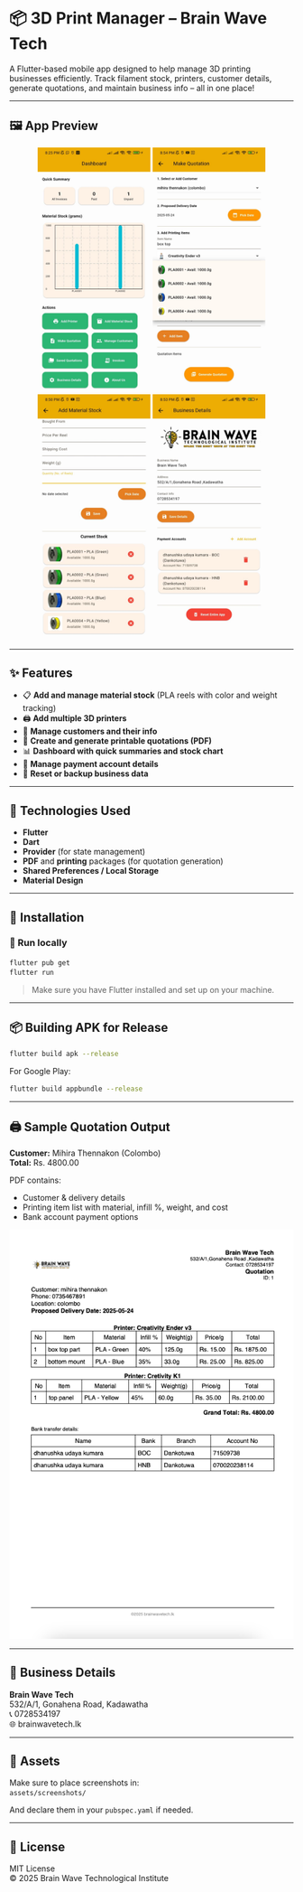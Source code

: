 
# 📦 3D Print Manager – Brain Wave Tech

A Flutter-based mobile app designed to help manage 3D printing businesses efficiently. Track filament stock, printers, customer details, generate quotations, and maintain business info – all in one place!

---

## 🖼️ App Preview

<p align="center">
  <img src="https://raw.githubusercontent.com/dhanushka47/weight_gauge_app/main/assets/screenshots/dashboard.jpg" width="200" />
  <img src="https://raw.githubusercontent.com/dhanushka47/weight_gauge_app/main/assets/screenshots/quotation.jpg" width="200" />
  <img src="https://raw.githubusercontent.com/dhanushka47/weight_gauge_app/main/assets/screenshots/material-stock.jpg" width="200" />
  <img src="https://raw.githubusercontent.com/dhanushka47/weight_gauge_app/main/assets/screenshots/business-details.jpg" width="200" />
</p>

---

## ✨ Features

- 📋 **Add and manage material stock** (PLA reels with color and weight tracking)
- 🖨️ **Add multiple 3D printers**
- 👥 **Manage customers and their info**
- 🧾 **Create and generate printable quotations (PDF)**
- 📊 **Dashboard with quick summaries and stock chart**
- 🏦 **Manage payment account details**
- 🔐 **Reset or backup business data**

---

## 📱 Technologies Used

- **Flutter**
- **Dart**
- **Provider** (for state management)
- **PDF** and **printing** packages (for quotation generation)
- **Shared Preferences / Local Storage**
- **Material Design**

---

## 🔧 Installation

### 🚀 Run locally

```bash
flutter pub get
flutter run
```

> Make sure you have Flutter installed and set up on your machine.

---

## 📦 Building APK for Release

```bash
flutter build apk --release
```

For Google Play:
```bash
flutter build appbundle --release
```

---

## 🖨️ Sample Quotation Output

**Customer:** Mihira Thennakon (Colombo)  
**Total:** Rs. 4800.00

PDF contains:
- Customer & delivery details
- Printing item list with material, infill %, weight, and cost
- Bank account payment options

![Sample PDF](assets/screenshots/quotation_pdf.jpg)

---

## 📇 Business Details

**Brain Wave Tech**  
532/A/1, Gonahena Road, Kadawatha  
📞 0728534197  
🌐 brainwavetech.lk

---

## 📁 Assets

Make sure to place screenshots in:  
`assets/screenshots/`

And declare them in your `pubspec.yaml` if needed.

---

## 📜 License

MIT License  
© 2025 Brain Wave Technological Institute
